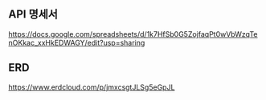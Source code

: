 ## API 명세서

https://docs.google.com/spreadsheets/d/1k7HfSb0G5ZojfaqPt0wVbWzqTenOKkac_xxHkEDWAGY/edit?usp=sharing

## ERD

https://www.erdcloud.com/p/jmxcsgtJLSg5eGpJL
